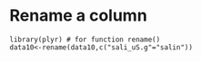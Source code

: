 # Rename a column

```
library(plyr) # for function rename()
data10<-rename(data10,c("sali_uS.g"="salin"))
```
